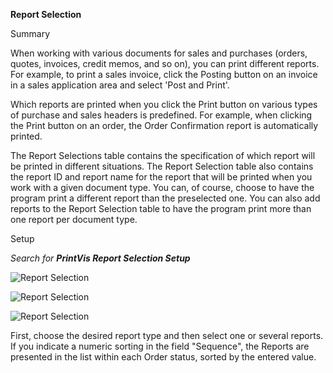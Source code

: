 **Report Selection**

Summary

When working with various documents for sales and purchases (orders,
quotes, invoices, credit memos, and so on), you can print different
reports. For example, to print a sales invoice, click the Posting button
on an invoice in a sales application area and select 'Post and Print'.

Which reports are printed when you click the Print button on various
types of purchase and sales headers is predefined. For example, when
clicking the Print button on an order, the Order Confirmation report is
automatically printed.

The Report Selections table contains the specification of which report
will be printed in different situations. The Report Selection table also
contains the report ID and report name for the report that will be
printed when you work with a given document type. You can, of course,
choose to have the program print a different report than the preselected
one. You can also add reports to the Report Selection table to have the
program print more than one report per document type.

Setup

*Search for **PrintVis Report Selection Setup***

![Report Selection](./assets/RS1.png)

![Report Selection](./assets/RS2.png)

![Report Selection](./assets/RS3.png)

First, choose the desired report type and then select one or several
reports. If you indicate a numeric sorting in the field "Sequence", the
Reports are presented in the list within each Order status, sorted by
the entered value.

